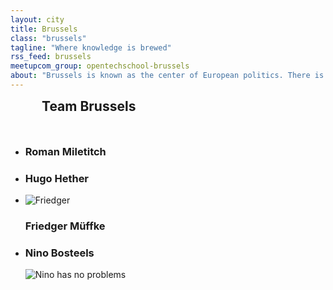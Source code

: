 ```yaml
---
layout: city
title: Brussels
class: "brussels"
tagline: "Where knowledge is brewed"
rss_feed: brussels
meetupcom_group: opentechschool-brussels
about: "Brussels is known as the center of European politics. There is more! With OpenTechSchool we want to offer free workshops about new technologies for all citizens. The root of the group in Brussels lays in the hackerspace HSBXL and lives the spirit of freedom and sharing."
---
```


<h2 style="margin: 0 0 50px 50px;" name="teambxl">Team Brussels</h2>

<ul class="float_list float_list_4 team_list">

  <li class="member">
    <h3>Roman Miletitch</h3>    
  </li>

  <li class="member">
    <h3>Hugo Hether</h3>    
  </li>

  <li class="member">
    <img src="{{site.baseurl}}/images/team/friedger.jpg" alt="Friedger" title="Friedger">
    <h3>Friedger Müffke</h3>
  </li>

  <li class="member">
    <h3>Nino Bosteels</h3>
    <img src="http://www.getdigital.de/images/produkte/t2/t2_sticker-trollface.jpg" alt="Nino has no problems">
  </li>

</ul>
  
<!--<div style="display: block; margin: 15px auto; width:522px">
  <a class="twitter-timeline" href="https://twitter.com/OTS_BXL" data-widget-id="276335914828046338">Tweets by @OTS_BXL</a>
  <script>!function(d,s,id){var js,fjs=d.getElementsByTagName(s)[0];if(!d.getElementById(id)){js=d.createElement(s);js.id=id;js.src="//platform.twitter.com/widgets.js";fjs.parentNode.insertBefore(js,fjs);}}(document,"script","twitter-wjs");</script>
</div>-->
